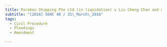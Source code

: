 ```yaml
---
title: Parakou Shipping Pte Ltd (in liquidation) v Liu Cheng Chan and others 
subtitle: "[2016] SGHC 48 / 31\_March\_2016"
tags:
  - Civil Procedure
  - Pleadings
  - Amendment

---
```


